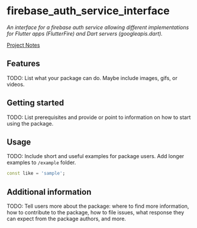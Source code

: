 # firebase_auth_service_interface

*An interface for a firebase auth service allowing different implementations for
Flutter apps (FlutterFire) and Dart servers (googleapis.dart).*

[Project Notes](https://www.notion.so/enspyrco/Firebase-Auth-Service-Interface-40bb8c0bf4f5461497a25538b536bb6d)

## Features

TODO: List what your package can do. Maybe include images, gifs, or videos.

## Getting started

TODO: List prerequisites and provide or point to information on how to
start using the package.

## Usage

TODO: Include short and useful examples for package users. Add longer examples
to `/example` folder.

```dart
const like = 'sample';
```

## Additional information

TODO: Tell users more about the package: where to find more information, how to
contribute to the package, how to file issues, what response they can expect
from the package authors, and more.
